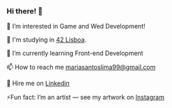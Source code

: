 ### Hi there! 👋

👀 I’m interested in Game and Wed Development!

🔭 I'm studying in <a href="https://www.42lisboa.com" target="_blank">42 Lisboa</a>.

🌱 I’m currently learning Front-end Development 

📫 How to reach me mariasantoslima99@gmail.com

🤝 Hire me on <a href="https://www.linkedin.com/in/maria-s-lima/" target="_blank">Linkedin</a>

⚡Fun fact: I’m an artist — see my artwork on <a href="https://www.instagram.com/mariasl_art/" target="_blank">Instagram</a>
